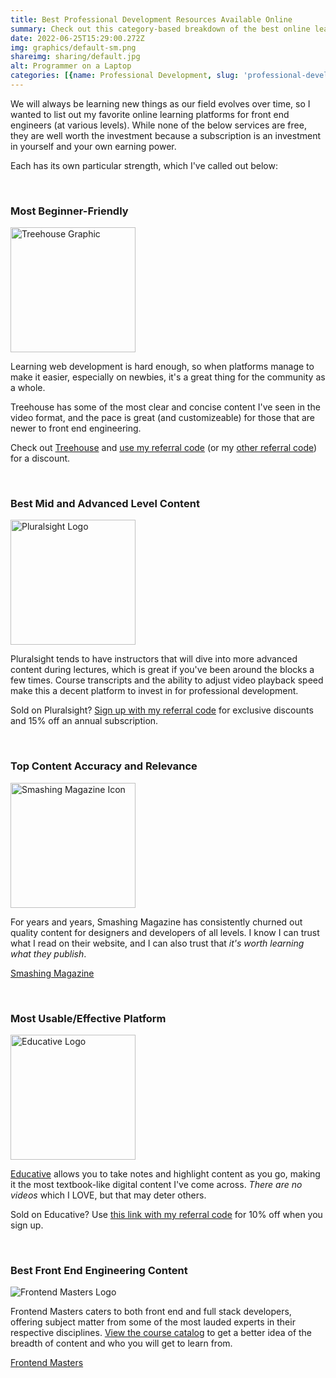 ```yaml
---
title: Best Professional Development Resources Available Online
summary: Check out this category-based breakdown of the best online learning resources for front end engineers of all levels.
date: 2022-06-25T15:29:00.272Z
img: graphics/default-sm.png
shareimg: sharing/default.jpg
alt: Programmer on a Laptop
categories: [{name: Professional Development, slug: 'professional-development'}]
---
```


<p className="drop-cap">We will always be learning new things as our field evolves over time, so I wanted to list out my favorite online learning platforms for front end engineers (at various levels). While none of the below services are free, they are well worth the investment because a subscription is an investment in yourself and your own earning power.</p>
<p>Each has its own particular strength, which I've called out below: </p>

<div className="row" style="justifyContent: center">

<div className="col-12 col-md-6">
<br/>
<h3>Most Beginner-Friendly</h3>
<p><img src="https://static.teamtreehouse.com/assets/content/referral-badge-grn.png" alt="Treehouse Graphic" height="200"/></p>
<p>Learning web development is hard enough, so when platforms manage to make it easier, especially on newbies, it's a great thing for the community as a whole.</p>
<p>Treehouse has some of the most clear and concise content I've seen in the video format, and the pace is great (and customizeable) for those that are newer to front end engineering.</p>
<p>Check out <a href="https://teamtreehouse.com" target="_blank">Treehouse</a> and <a href="http://referrals.trhou.se/cristinoconnor" target="_blank">use my referral code</a> (or my <a href="http://referrals.trhou.se/cnocon" target="_blank">other referral code</a>) for a discount.</p>
</div>

<div className="col-12 col-md-6">
<br/>
<h3>Best Mid and Advanced Level Content</h3>
<p><img height="200" src="https://www.pluralsight.com/content/pluralsight/en/newsroom/brand-assets/jcr:content/main/generic_block/parsys/columns_108996112/column-parsys-1/flex_block/parsys/flex_card_copy_copy_222784545/image-res.img.568d2540-2732-471d-ada5-c062bc76a70a.jpg" alt="Pluralsight Logo" /></p>
<p>Pluralsight tends to have instructors that will dive into more advanced content during lectures, which is great if you've been around the blocks a few times. Course transcripts and the ability to adjust video playback speed make this a decent platform to invest in for professional development.</p>
<p>Sold on Pluralsight? <a href="http://referral.pluralsight.com/mQqqCDx" target="_blank">Sign up with my referral code</a> for exclusive discounts and 15% off an annual subscription.</p>
<!-- <p>Visit <a href="https://www.pluralsight.com/product/skills" target="_blank">Pluralsight</a></p> -->
</div>

<div className="col-12 col-md-6">
<br/>
<h3>Top Content Accuracy and Relevance</h3>
<p><img src="https://images-wixmp-ed30a86b8c4ca887773594c2.wixmp.com/i/885b79af-1e15-4adc-b4dd-2d0bceb483a8/d2fpf5l-c6405ac8-acf5-4b33-92f8-df14fbe5696a.png" height="200" alt="Smashing Magazine Icon" /></p>
<p>For years and years, Smashing Magazine has consistently churned out quality content for designers and developers of all levels. I know I can trust what I read on their website, and I can also trust that <em>it's worth learning what they publish</em>.</p>
<p><a href="https://www.smashingmagazine.com/" target="_blank">Smashing Magazine</a></p>
</div>

<div className="col-12 col-md-6">
<br/>
<h3>Most Usable/Effective Platform</h3>
<p><img src="https://lever-client-logos.s3.us-west-2.amazonaws.com/e786499b-d5ed-4cb6-b0b7-5bdf4b0e8ec1-1632949955053.png" alt="Educative Logo" height="200" /></p>
<p><a href="https://educative.io" target="_blank">Educative</a> allows you to take notes and highlight content as you go, making it the most textbook-like digital content I've come across. <em>There are no videos</em> which I LOVE, but that may deter others.</p>
<p>Sold on Educative? Use <a href="https://educative.io/signup?referralCode=her-B8GlMMWvqJo" target="_blank">this link with my referral code</a> for 10% off when you sign up.</p>
</div>

<div className="col-12 col-md-6">
<br/>
<h3>Best Front End Engineering Content</h3>
<p><img src="https://frontendmasters.github.io/bootcamp/static/FrontendMastersLogo-f72cae0c73fecbb6beecea606d8fabd3-a040c.png" alt="Frontend Masters Logo"/></p>
<p>Frontend Masters caters to both front end and full stack developers, offering subject matter from some of the most lauded experts in their respective disciplines. <a href="https://frontendmasters.com/courses/">View the course catalog</a> to get a better idea of the breadth of content and who you will get to learn from.</p>
<p><a href="https://frontendmasters.com/" target="_blank">Frontend Masters</a></p>
</div>